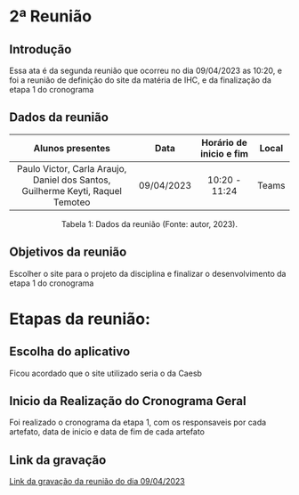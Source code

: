 # 2ª Reunião

## Introdução

Essa ata  é da segunda reunião que ocorreu no dia 09/04/2023 as 10:20, e foi a reunião de definição do site da matéria de IHC, e da finalização da etapa 1 do cronograma


## Dados da reunião

|                                    Alunos presentes                                     |    Data    | Horário de inicio e fim |      Local       |
| :-------------------------------------------------------------------------------------: | :--------: | :---------------------: | :--------------: |
| Paulo Victor, Carla Araujo, Daniel dos Santos, Guilherme Keyti, Raquel Temoteo  | 09/04/2023 |      10:20 - 11:24     |  Teams |

<div style="text-align: center">
<p> Tabela 1: Dados da reunião (Fonte: autor, 2023). </p>
</div>


## Objetivos da reunião

 Escolher o site para o projeto da disciplina e finalizar o desenvolvimento da etapa 1 do cronograma


# Etapas da reunião:



## Escolha do aplicativo

Ficou acordado que o site utilizado seria o da Caesb



## Inicio da Realização do Cronograma Geral

Foi realizado o cronograma da etapa 1, com os responsaveis por cada artefato, data de inicio e  data de fim de cada artefato




## Link da gravação

[Link da gravação da reunião do dia 09/04/2023](https://youtu.be/Vv4OlWBcNWI)
